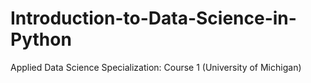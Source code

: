 # Introduction-to-Data-Science-in-Python
Applied Data Science Specialization: Course 1 (University of Michigan)

